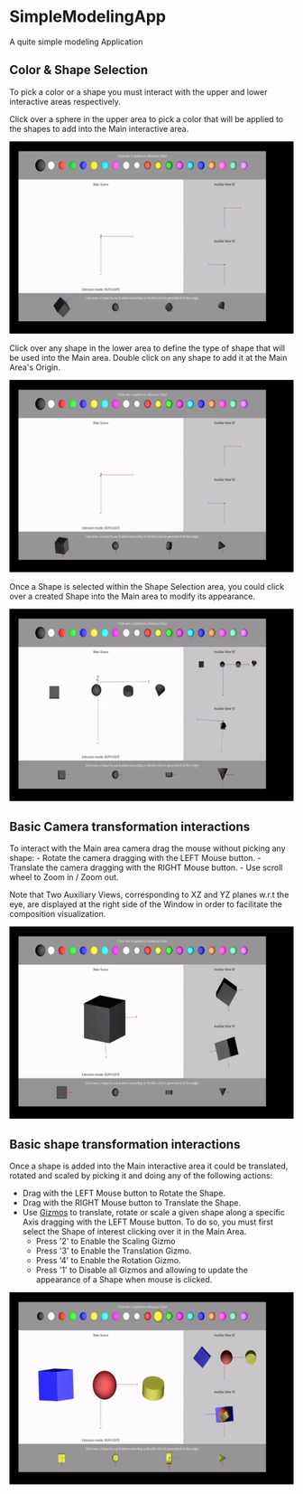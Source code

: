 # SimpleModelingApp
A quite simple modeling Application

## Color & Shape Selection

To pick a color or a shape you must interact with the upper and lower interactive areas respectively.

Click over a sphere in the upper area to pick a color that will be applied to the shapes to add into the Main interactive area.

![Example](https://github.com/sechaparroc/SimpleModelingApp/blob/main/images/colorArea.gif)

Click over any shape in the lower area to define the type of shape that will be used into the Main area. Double click on any shape to add it at the Main Area's Origin.

![Example](https://github.com/sechaparroc/SimpleModelingApp/blob/main/images/shapeArea.gif)

Once a Shape is selected within the Shape Selection area, you could click over a created Shape into the Main area to modify its appearance.

![Example](https://github.com/sechaparroc/SimpleModelingApp/blob/main/images/clickShape.gif)

## Basic Camera transformation interactions

To interact with the Main area camera drag the mouse without picking any shape:
	- Rotate the camera dragging with the LEFT Mouse button.
	- Translate the camera dragging with the RIGHT Mouse button.
	- Use scroll wheel to Zoom in / Zoom out.

Note that Two Auxiliary Views, corresponding to XZ and YZ planes w.r.t the eye, are displayed at the right side of the Window in order to facilitate the composition visualization.

![Example](https://github.com/sechaparroc/SimpleModelingApp/blob/main/images/camera.gif)	


## Basic shape transformation interactions

Once a shape is added into the Main interactive area it could be translated, rotated and scaled by picking it and doing any of the following actions:

- Drag with the LEFT Mouse button to Rotate the Shape.
- Drag with the RIGHT Mouse button to Translate the Shape.
- Use [Gizmos](https://knowledge.autodesk.com/support/autocad/learn-explore/caas/CloudHelp/cloudhelp/2019/ENU/AutoCAD-Core/files/GUID-7BD066C9-31BA-4D47-8064-2F9CF268FA15-htm.html) to translate, rotate or scale a given shape along a specific Axis dragging with the LEFT Mouse button. To do so, you must first select the Shape of interest clicking over it in the Main Area.
	- Press '2' to Enable the Scaling Gizmo
	- Press '3' to Enable the Translation Gizmo. 
	- Press '4' to Enable the Rotation Gizmo. 
	- Press '1' to Disable all Gizmos and allowing to update the appearance of a Shape when mouse is clicked.

![Example](https://github.com/sechaparroc/SimpleModelingApp/blob/main/images/gizmos.gif)	